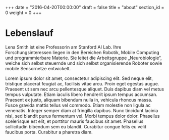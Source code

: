 +++
date = "2016-04-20T00:00:00"
draft = false
title = "about"
section_id = 0
weight = 0
+++

# Lebenslauf

Lena Smith ist eine Professorin am Stanford AI Lab. Ihre Forschungsinteressen liegen in den Bereichen Robotik, Mobile Computing und programmierbare Materie. Sie leitet die Arbeitsgruppe „Neurobiologie“, welche sich selbst steuernde und sich selbst organisierende Roboter sowie mobile Sensornetze entwickelt.

Lorem ipsum dolor sit amet, consectetur adipiscing elit. Sed neque elit, tristique placerat feugiat ac, facilisis vitae arcu. Proin eget egestas augue. Praesent ut sem nec arcu pellentesque aliquet. Duis dapibus diam vel metus tempus vulputate. Etiam iaculis libero hendrerit ipsum tempus accumsan. Praesent ex justo, aliquam bibendum nulla in, vehicula rhoncus massa. Fusce gravida mattis tellus vel commodo. Etiam molestie non ligula ac venenatis. Integer semper diam at fringilla dapibus. Nunc tincidunt lacinia nisi, sed blandit purus fermentum vel. Morbi tempus dolor dolor. Phasellus scelerisque est elit, et porttitor mauris faucibus sit amet. Phasellus sollicitudin bibendum sem eu blandit. Curabitur congue felis eu velit faucibus porta. Curabitur a pharetra diam.
